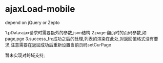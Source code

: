 # ajaxLoad-mobile
depend on jQuery or Zepto

1.pData:ajax请求时需要额外的参数,json结构
2.page:翻页时的页码参数,如page,pge
3.success_fn:成功之后的处理,列表的渲染在此处,对返回值格式没有要求,注意需要在返回成功后重新设置当前页码setCurPage

暂未实现对跨域支持;